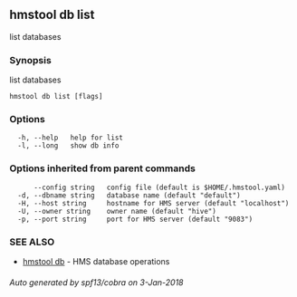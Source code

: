 ## hmstool db list

list databases

### Synopsis

list databases

```
hmstool db list [flags]
```

### Options

```
  -h, --help   help for list
  -l, --long   show db info
```

### Options inherited from parent commands

```
      --config string   config file (default is $HOME/.hmstool.yaml)
  -d, --dbname string   database name (default "default")
  -H, --host string     hostname for HMS server (default "localhost")
  -U, --owner string    owner name (default "hive")
  -p, --port string     port for HMS server (default "9083")
```

### SEE ALSO

* [hmstool db](hmstool_db.md)	 - HMS database operations

###### Auto generated by spf13/cobra on 3-Jan-2018
